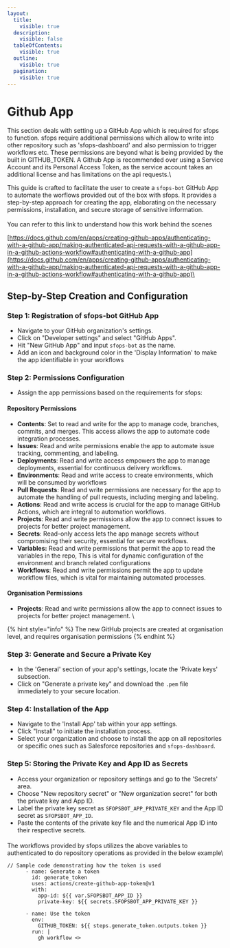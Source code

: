 ```yaml
---
layout:
  title:
    visible: true
  description:
    visible: false
  tableOfContents:
    visible: true
  outline:
    visible: true
  pagination:
    visible: true
---
```


# Github App

This section deals with setting up a GitHub App which is required for sfops to function. sfops require additional permissions which allow to write into other repository such as 'sfops-dashboard' and also permission to trigger workflows etc. These permissions are beyond what is being provided by the built in GITHUB\_TOKEN.   A Github App is recommended over using a Service Account and its Personal Access Token, as the service account takes an additional license and has limitations on the api requests.\


This guide is crafted to facilitate the user to create a `sfops-bot` GitHub App to automate the worflows provided out of the box with sfops.  It provides a step-by-step approach for creating the app, elaborating on the necessary permissions, installation, and secure storage of sensitive information.\
\
You can refer to this link to understand how this work behind the scenes

[https://docs.github.com/en/apps/creating-github-apps/authenticating-with-a-github-app/making-authenticated-api-requests-with-a-github-app-in-a-github-actions-workflow#authenticating-with-a-github-app](https://docs.github.com/en/apps/creating-github-apps/authenticating-with-a-github-app/making-authenticated-api-requests-with-a-github-app-in-a-github-actions-workflow#authenticating-with-a-github-app)\


## Step-by-Step Creation and Configuration

### **Step 1: Registration of sfops-bot GitHub App**

* Navigate to your GitHub organization's settings.
* Click on "Developer settings" and select "GitHub Apps".
* Hit "New GitHub App" and input `sfops-bot` as the name.
* Add an icon and background color in the 'Display Information' to make the app identifiable in your workflows

### **Step 2: Permissions Configuration**

* Assign the app permissions based on the requirements for sfops:

#### Repository Permissions

* **Contents**: Set to read and write for the app to manage code, branches, commits, and merges. This access allows the app to automate code integration processes.
* **Issues**: Read and write permissions enable the app to automate issue tracking, commenting, and labeling.
* **Deployments**: Read and write access empowers the app to manage deployments, essential for continuous delivery workflows.
* **Environments**: Read and write access to create  environments, which will be consumed by workflows
* **Pull Requests**: Read and write permissions are necessary for the app to automate the handling of pull requests, including merging and labeling.
* **Actions**: Read and write access is crucial for the app to manage GitHub Actions, which are integral to automation workflows.
* **Projects**: Read and write permissions allow the app to connect issues to projects for better project management.
* **Secrets**: Read-only access lets the app manage secrets without compromising their security, essential for secure workflows.
* **Variables:**  Read and write permissions that permit the app to read the variables in the repo, This is vital for dynamic configuration of the environment and branch related configurations
* **Workflows**: Read and write permissions permit the app to update workflow files, which is vital for maintaining automated processes.

#### Organisation Permissions

* **Projects**: Read and write permissions allow the app to connect issues to projects for better project management.  \


{% hint style="info" %}
The new GitHub projects are created at organisation level, and requires organisation permissions
{% endhint %}

### **Step 3: Generate and Secure a Private Key**

* In the 'General' section of your app's settings, locate the 'Private keys' subsection.
* Click on "Generate a private key" and download the `.pem` file immediately to your secure location.

### **Step 4: Installation of the App**

* Navigate to the 'Install App' tab within your app settings.
* Click "Install" to initiate the installation process.
* Select your organization and choose to install the app on all repositories or specific ones such as Salesforce repositories and `sfops-dashboard`.

### **Step 5: Storing the Private Key and App ID as Secrets**

* Access your organization or repository settings and go to the 'Secrets' area.
* Choose "New repository secret" or "New organization secret" for both the private key and App ID.
* Label the private key secret as `SFOPSBOT_APP_PRIVATE_KEY` and the App ID secret as `SFOPSBOT_APP_ID`.
* Paste the contents of the private key file and the numerical App ID into their respective secrets.

####

The workflows provided by sfops utilizes the above variables to authenticated to do repository operations as provided in the below example\


```
// Sample code demonstrating how the token is used
      - name: Generate a token
        id: generate_token
        uses: actions/create-github-app-token@v1
        with:
          app-id: ${{ var.SFOPSBOT_APP_ID }}
          private-key: ${{ secrets.SFOPSBOT_APP_PRIVATE_KEY }}

      - name: Use the token
        env:
          GITHUB_TOKEN: ${{ steps.generate_token.outputs.token }}
        run: |
          gh workflow <>
```

